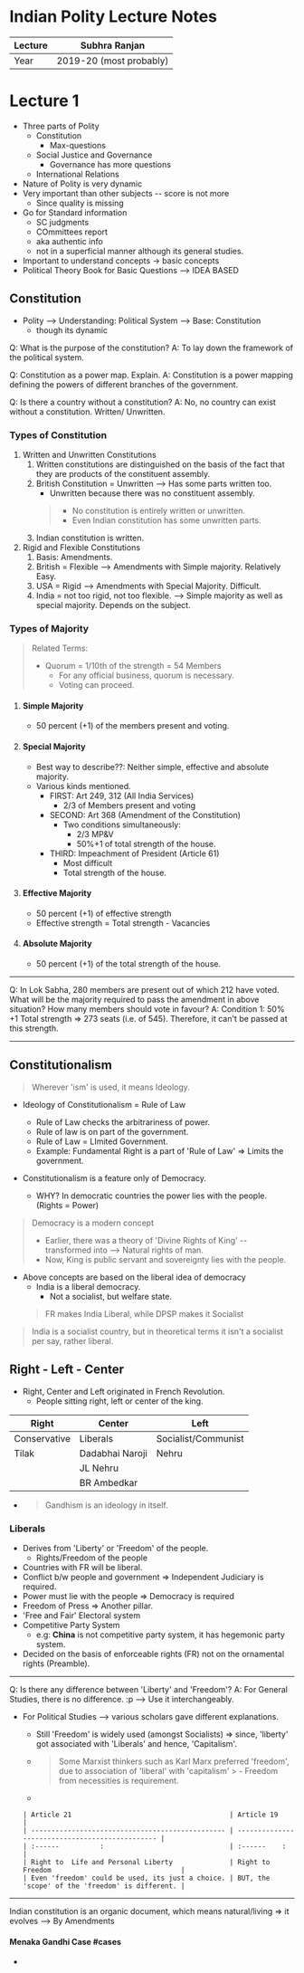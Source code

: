 # Indian Polity Lecture Notes

| Lecture | Subhra Ranjan           |
| ------- | ----------------------- |
| Year    | 2019-20 (most probably) |

# Lecture 1

*   Three parts of Polity
    *   Constitution
        *   Max-questions
    *   Social Justice and Governance
        *   Governance has more questions
    *   International Relations
*   Nature of Polity is very dynamic
*   Very important than other subjects -- score is not more
    *   Since quality is missing
*   Go for Standard information
    *   SC judgments
    *   COmmittees report
    *   aka authentic info
    *   not in a superficial manner although its general studies.
*   Important to understand concepts -> basic concepts
*   Political Theory Book for Basic Questions --> IDEA BASED

## Constitution

*   Polity --> Understanding: Political System --> Base: Constitution
    *   though its dynamic

Q: What is the purpose of the constitution?
A: To lay down the framework of the political system.

Q: Constitution as a power map. Explain.
A: Constitution is a power mapping defining the powers of different branches of the government.

Q: Is there a country without a constitution?
A: No, no country can exist without a constitution. Written/ Unwritten.

### Types of Constitution

1.  Written and Unwritten Constitutions
    1.  Written constitutions are distinguished on the basis of the fact that they are products of the constituent assembly.
    2.  British Constitution = Unwritten --> Has some parts written too.
        *   Unwritten because there was no constituent assembly.
        > *   No constitution is entirely written or unwritten.
        > *   Even Indian constitution has some unwritten parts.
    3.  Indian constitution is written.
2.  Rigid and Flexible Constitutions
    1.  Basis: Amendments.
    2.  British = Flexible --> Amendments with Simple majority. Relatively Easy.
    3.  USA = Rigid --> Amendments with Special Majority. Difficult.
    4.  India = not too rigid, not too flexible. --> Simple majority as well as special majority. Depends on the subject.

### Types of Majority

> Related Terms:
>
> *   Quorum = 1/10th of the strength = 54 Members
>     *   For any official business, quorum is necessary.
>     *   Voting can proceed.

1.  #### Simple Majority
    *   50 percent (+1) of the members present and voting.
2.  #### Special Majority
    *   Best way to describe??: Neither simple, effective and absolute majority.
    *   Various kinds mentioned.
        *   FIRST:  Art 249, 312 (All India Services)
            *   2/3 of Members present and voting
        *   SECOND: Art 368 (Amendment of the Constitution)
            *   Two conditions simultaneously:
                *   2/3 MP&V
                *   50%+1 of total strength of the house.
        *   THIRD: Impeachment of President (Article 61)
            *   Most difficult
            *   Total strength of the house.
3.  #### Effective Majority
    *   50 percent (+1) of effective strength
    *   Effective strength = Total strength - Vacancies
4.  #### Absolute Majority
    *   50 percent (+1) of the total strength of the house.

***

Q: In Lok Sabha, 280 members are present out of which 212 have voted. What will be the majority required to pass the amendment in above situation? How many members should vote in favour?
A: Condition 1: 50% +1 Total strength => 273 seats (i.e. of 545).
Therefore, it can't be passed at this strength.

***

## Constitutionalism

> Wherever 'ism' is used, it means Ideology.

*   Ideology of Constitutionalism = Rule of Law
    *   Rule of Law checks the arbitrariness of power.
    *   Rule of law is on part of the government.
    *   Rule of Law = LImited Government.
    *   Example: Fundamental Right is a part of 'Rule of Law' => Limits the government.

*   Constitutionalism is a feature only of Democracy.
    *   WHY? In democratic countries the power lies with the people. (Rights = Power)

> Democracy is a modern concept
>
> *   Earlier, there was a theory of 'Divine Rights of King' -- transformed into --> Natural rights of man.
> *   Now, King is public servant and sovereignty lies with the people.

*   Above concepts are based on the liberal idea of democracy
    *   India is a liberal democracy.
        *   Not a socialist, but welfare state.
	 > FR makes India Liberal, while DPSP makes it Socialist

> India is a socialist country, but in theoretical terms it isn't a socialist per say, rather liberal.

## Right - Left - Center

*   Right, Center and Left originated in French Revolution.
    *   People sitting right, left or center of the king.

| Right        | Center          | Left                |
| ------------ | --------------- | ------------------- |
| Conservative | Liberals        | Socialist/Communist |
| Tilak        | Dadabhai Naroji | Nehru               |
|              | JL Nehru        |                     |
|              | BR Ambedkar     |                     |

*   > Gandhism is an ideology in itself.

### Liberals

*   Derives from 'Liberty' or 'Freedom' of the people.
    *   Rights/Freedom of the people
*   Countries with FR will be liberal.
*   Conflict b/w people and government => Independent Judiciary is required.
*   Power must lie with the people => Democracy is required
*   Freedom of Press => Another pillar.
*   'Free and Fair' Electoral system
*   Competitive Party System
    *   e.g: **China** is not competitive party system, it has hegemonic party system.
*   Decided on the basis of enforceable rights (FR) not on the ornamental rights (Preamble).

***

Q: Is there any difference between 'Liberty' and 'Freedom'?
A: For General Studies, there is no difference. :p --> Use it interchangeably.
*   For Political Studies --> various scholars gave different explanations.
    *   Still 'Freedom' is widely used (amongst Socialists) =>  since, 'liberty' got associated with  'Liberals' and hence, 'Capitalism'.
    *   > Some Marxist thinkers such as Karl Marx preferred 'freedom', due to association of 'liberal' with 'capitalism'
    		> - Freedom from necessities is requirement.
    *  
    
	    | Article 21                                       | Article 19                                      |
	    | ------------------------------------------------ | ----------------------------------------------- |
	    | :------          :                               | :------    :                                    |
	    | Right to  Life and Personal Liberty              | Right to Freedom                                |
	    | Even 'freedom' could be used, its just a choice. | BUT, the 'scope' of the 'freedom' is different. |
	
  ---
  Indian constitution is an organic document, which means natural/living => it evolves --> By Amendments
  #### Menaka Gandhi Case #cases 
  - 
	 
	 
